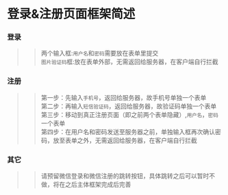 登录&注册页面框架简述
===================

### 登录
>>两个输入框:`用户名`和`密码`需要放在表单里提交<br>
>>`图片验证码`框:放在表单外部，无需返回给服务器，在客户端自行拦截<br>

### 注册
>>第一步：先输入`手机号`，返回给服务器，故手机号单独一个表单<br>
>>第二步：再输入`短信验证码`，返回给服务器，故验证码单独一个表单<br>
>>第三步：移动到真正注册页面（即之前两个表单隐藏）,`用户名`，`密码`一个表单<br>
>>第四步：在用户名和密码发送至服务器之前，单独输入框再次确认密码，放至表单之外，无需返回给服务器，在客户端自行拦截<br>

### 其它
>>请预留微信登录和微信注册的跳转按钮，具体跳转之后可以暂时不做，将在之后主体框架完成后完善
